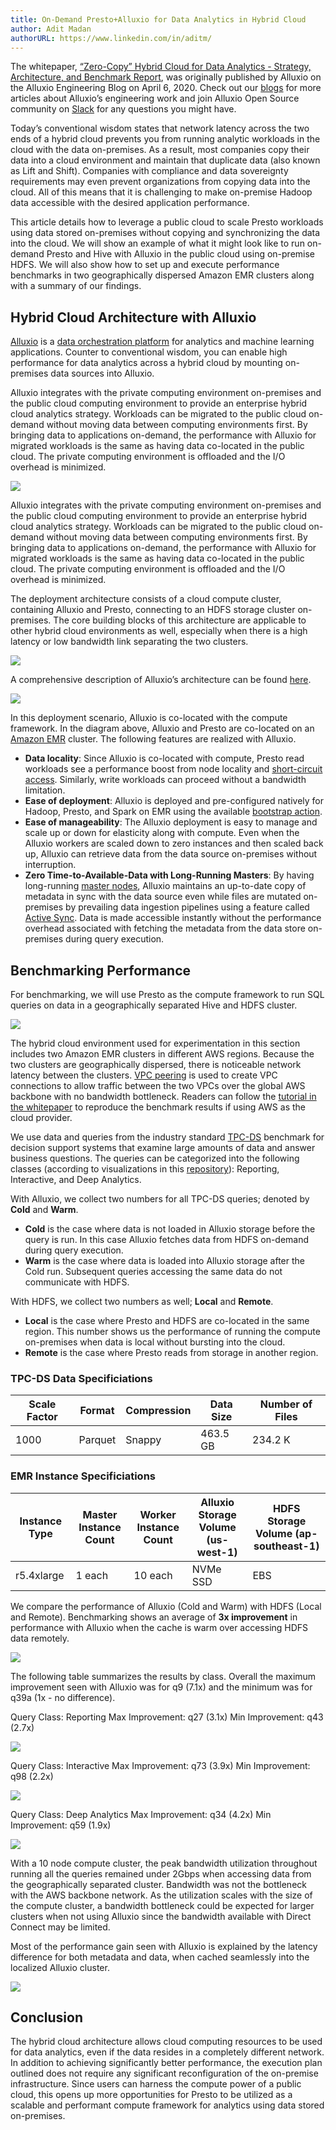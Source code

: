 ```yaml
---
title: On-Demand Presto+Alluxio for Data Analytics in Hybrid Cloud
author: Adit Madan
authorURL: https://www.linkedin.com/in/aditm/
---
```


The whitepaper, [“Zero-Copy” Hybrid Cloud for Data Analytics - Strategy, Architecture, and Benchmark Report](https://www.alluxio.io/resources/whitepapers/zero-copy-hybrid-cloud-for-data-analytics-strategy-architecture-and-benchmark-report/), was originally published by Alluxio on the Alluxio Engineering Blog on April 6, 2020. Check out our [blogs](https://www.alluxio.io/blog/) for more articles about Alluxio’s engineering work and join Alluxio Open Source community on [Slack](http://alluxio-community.slack.com) for any questions you might have. 

Today’s conventional wisdom states that network latency across the two ends of a hybrid cloud prevents you from running analytic workloads in the cloud with the data on-premises. As a result, most companies copy their data into a cloud environment and maintain that duplicate data (also known as Lift and Shift). Companies with compliance and data sovereignty requirements may even prevent organizations from copying data into the cloud. All of this means that it is challenging to make on-premise Hadoop data accessible with the desired application performance.

This article details how to leverage a public cloud to scale Presto workloads using data stored on-premises without copying and synchronizing the data into the cloud. We will show an example of what it might look like to run on-demand Presto and Hive with Alluxio in the public cloud using on-premise HDFS. We will also show how to set up and execute performance benchmarks in two geographically dispersed Amazon EMR clusters along with a summary of our findings.

## Hybrid Cloud Architecture with Alluxio

[Alluxio](https://www.alluxio.io/) is a [data orchestration platform](https://www.alluxio.io/data-orchestration/) for analytics and machine learning applications. Counter to conventional wisdom, you can enable high performance for data analytics across a hybrid cloud by mounting on-premises data sources into Alluxio.

Alluxio integrates with the private computing environment on-premises and the public cloud computing environment to provide an enterprise hybrid cloud analytics strategy. Workloads can be migrated to the public cloud on-demand without moving data between computing environments first. By bringing data to applications on-demand, the performance with Alluxio for migrated workloads is the same as having data co-located in the public cloud. The private computing environment is offloaded and the I/O overhead is minimized.

![](/img/blog/2020-06-15-alluxio-hybrid-cloud/PrestoAlluxioHadoop.png)

Alluxio integrates with the private computing environment on-premises and the public cloud computing environment to provide an enterprise hybrid cloud analytics strategy. Workloads can be migrated to the public cloud on-demand without moving data between computing environments first. By bringing data to applications on-demand, the performance with Alluxio for migrated workloads is the same as having data co-located in the public cloud. The private computing environment is offloaded and the I/O overhead is minimized.

The deployment architecture consists of a cloud compute cluster, containing Alluxio and Presto, connecting to an HDFS storage cluster on-premises. The core building blocks of this architecture are applicable to other hybrid cloud environments as well, especially when there is a high latency or low bandwidth link separating the two clusters.  

![](/img/blog/2020-06-15-alluxio-hybrid-cloud/AlluxioArchitecture.png)

A comprehensive description of Alluxio’s architecture can be found [here](https://docs.alluxio.io/ee/user/stable/en/overview/Architecture.html).

![](/img/blog/2020-06-15-alluxio-hybrid-cloud/DirectConnect.png)

In this deployment scenario, Alluxio is co-located with the compute framework. In the diagram above, Alluxio and Presto are co-located on an [Amazon EMR](https://aws.amazon.com/emr/) cluster. The following features are realized with Alluxio. 
- **Data locality**: Since Alluxio is co-located with compute, Presto read workloads see a performance boost from node locality and [short-circuit access](https://docs.alluxio.io/ee/user/stable/en/overview/Architecture.html?q=short-circuit#local-cache-hit). Similarly, write workloads can proceed without a bandwidth limitation.
- **Ease of deployment**: Alluxio is deployed and pre-configured natively for Hadoop, Presto, and Spark on EMR using the available [bootstrap action](https://docs.alluxio.io/ee/user/stable/en/cloud/AWS-EMR.html).
- **Ease of manageability**: The Alluxio deployment is easy to manage and scale up or down for elasticity along with compute. Even when the Alluxio workers are scaled down to zero instances and then scaled back up, Alluxio can retrieve data from the data source on-premises without interruption.
- **Zero Time-to-Available-Data with Long-Running Masters**: By having long-running [master nodes](https://docs.aws.amazon.com/emr/latest/ManagementGuide/emr-master-core-task-nodes.html), Alluxio maintains an up-to-date copy of metadata in sync with the data source even while files are mutated on-premises by prevailing data ingestion pipelines using a feature called [Active Sync](https://docs.alluxio.io/ee/user/stable/en/core-services/Unified-Namespace.html?q=active%20sync#metadata-active-sync-for-hdfs). Data is made accessible instantly without the performance overhead associated with fetching the metadata from the data store on-premises during query execution.

## Benchmarking Performance

For benchmarking, we will use Presto as the compute framework to run SQL queries on data in a geographically separated Hive and HDFS cluster.

![](/img/blog/2020-06-15-alluxio-hybrid-cloud/VPCPeering.png)

The hybrid cloud environment used for experimentation in this section includes two Amazon EMR clusters in different AWS regions. Because the two clusters are geographically dispersed, there is noticeable network latency between the clusters. [VPC peering](https://docs.aws.amazon.com/vpc/latest/peering/create-vpc-peering-connection.html) is used to create VPC connections to allow traffic between the two VPCs over the global AWS backbone with no bandwidth bottleneck. Readers can follow the [tutorial in the whitepaper](https://www.alluxio.io/resources/whitepapers/zero-copy-hybrid-cloud-for-data-analytics-strategy-architecture-and-benchmark-report/) to reproduce the benchmark results if using AWS as the cloud provider.

We use data and queries from the industry standard [TPC-DS](http://www.tpc.org/tpcds/) benchmark for decision support systems that examine large amounts of data and answer business questions. The queries can be categorized into the following classes (according to visualizations in this [repository](https://github.com/databricks/spark-sql-perf/blob/e9ef9788c2094aeb40c0f7d883b8c1cb0f852b74/src/main/notebooks/performance.dashboard.scala)): Reporting, Interactive, and Deep Analytics.

With Alluxio, we collect two numbers for all TPC-DS queries; denoted by **Cold** and **Warm**. 
- **Cold** is the case where data is not loaded in Alluxio storage before the query is run. In this case Alluxio fetches data from HDFS on-demand during query execution.
- **Warm** is the case where data is loaded into Alluxio storage after the Cold run. Subsequent queries accessing the same data do not communicate with HDFS. 

With HDFS, we collect two numbers as well; **Local** and **Remote**.
- **Local** is the case where Presto and HDFS are co-located in the same region. This number shows us the performance of running the compute on-premises when data is local without bursting into the cloud.
- **Remote** is the case where Presto reads from storage in another region.

### TPC-DS Data Specificiations

| Scale Factor | Format  | Compression | Data Size | Number of Files |
| ------------ | ------- | ----------- | --------- | --------------- |
| 1000         | Parquet | Snappy      | 463.5 GB  | 234.2 K         |

### EMR Instance Specificiations

| Instance Type | Master Instance Count | Worker Instance Count | Alluxio Storage Volume (us-west-1) | HDFS Storage Volume (ap-southeast-1) |
| ------------- | --------------------- | --------------------- | ---------------------------------- | ------------------------------------ |
| r5.4xlarge    | 1 each                | 10 each               | NVMe SSD                           | EBS                                  |

We compare the performance of Alluxio (Cold and Warm) with HDFS (Local and Remote). Benchmarking shows an average of **3x improvement** in performance with Alluxio when the cache is warm over accessing HDFS data remotely.

![](/img/blog/2020-06-15-alluxio-hybrid-cloud/AlluxioWarmVsHdfsRemote.png)

The following table summarizes the results by class. Overall the maximum improvement seen with Alluxio was for q9 (7.1x) and the minimum was for q39a (1x - no difference).

Query Class: Reporting
Max Improvement: q27 (3.1x)
Min Improvement:  q43 (2.7x)

![](/img/blog/2020-06-15-alluxio-hybrid-cloud/TpcdsReporting.png)

Query Class: Interactive
Max Improvement: q73 (3.9x)
Min Improvement:  q98 (2.2x)

![](/img/blog/2020-06-15-alluxio-hybrid-cloud/TpcdsInteractive.png)

Query Class: Deep Analytics
Max Improvement: q34 (4.2x)
Min Improvement:  q59 (1.9x)

![](/img/blog/2020-06-15-alluxio-hybrid-cloud/TpcdsDeepAnalytics.png)

With a 10 node compute cluster, the peak bandwidth utilization throughout running all the queries remained under 2Gbps when accessing data from the geographically separated cluster. Bandwidth was not the bottleneck with the AWS backbone network. As the utilization scales with the size of the compute cluster, a bandwidth bottleneck could be expected for larger clusters when not using Alluxio since the bandwidth available with Direct Connect may be limited.

Most of the performance gain seen with Alluxio is explained by the latency difference for both metadata and data, when cached seamlessly into the localized Alluxio cluster.


![](/img/blog/2020-06-15-alluxio-hybrid-cloud/TpcdsAll.png)

## Conclusion

The hybrid cloud architecture allows cloud computing resources to be used for data analytics, even if the data resides in a completely different network. In addition to achieving significantly better performance, the execution plan outlined does not require any significant reconfiguration of the on-premise infrastructure. Since users can harness the compute power of a public cloud, this opens up more opportunities for Presto to be utilized as a scalable and performant compute framework for analytics using data stored on-premises.

